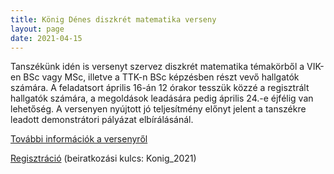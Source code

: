```yaml
---
title: König Dénes diszkrét matematika verseny
layout: page 
date: 2021-04-15
---
```


Tanszékünk idén is versenyt szervez diszkrét matematika témakörből a VIK-en BSc vagy MSc, illetve a TTK-n BSc képzésben részt vevő hallgatók számára. A feladatsort április 16-án 12 órakor tesszük közzé a regisztrált hallgatók számára, a megoldások leadására pedig április 24.-e éjfélig van lehetőség. A versenyen nyújtott jó teljesítmény előnyt jelent a tanszékre leadott demonstrátori pályázat elbírálásánál.

[További információk a versenyről](https://vik.hk/verseny/konig-denes-diszkret-matematika_2021_tavasz/)

[Regisztráció](https://edu.vik.bme.hu/course/view.php?id=6621) (beiratkozási kulcs: Konig_2021)
